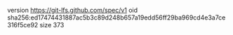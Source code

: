 version https://git-lfs.github.com/spec/v1
oid sha256:ed17474431887ac5b3c89d248b657a19edd56ff29ba969cd4e3a7ce316f5ce92
size 373
